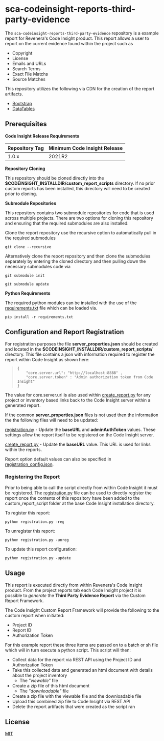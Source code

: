 # sca-codeinsight-reports-third-party-evidence

The `sca-codeinsight-reports-third-party-evidence` repository is a example report for Revenera's Code Insight product. This report allows a user to report on the current evidence found within the project such as
 
- Copyright
- License
- Emails and URLs
- Search Terms
- Exact File Matchs
- Source Matches


This repository utilizes the following via CDN for the creation of the report artifacts.
- [Bootstrap](https://getbootstrap.com/)
- [DataTables](https://datatables.net/)


## Prerequisites

 **Code Insight Release Requirements**
  
|Repository Tag | Minimum Code Insight Release  |
|--|--|
|1.0.x |2021R2  |

**Repository Cloning**

This repository should be cloned directly into the **$CODEINSIGHT_INSTALLDIR/custom_report_scripts** directory. If no prior custom reports has been installed, this directory will need to be created prior to cloning.

**Submodule Repositories**

This repository contains two submodule repositories for code that is used across multiple projects.  There are two options for cloning this repository and ensuring that the required submodules are also installed.

Clone the report repository use the recursive option to automatically pull in the required submodules

	git clone --recursive

 Alternatively clone the report repository and then clone the submodules separately by entering the cloned directory and then pulling down the necessary submodules code via   

	git submodule init

	git submodule update

**Python Requirements**

The required python modules can be installed with the use of the [requirements.txt](requirements.txt) file which can be loaded via.

	pip install -r requirements.txt

## Configuration and Report Registration
 
For registration purposes the file **server_properties.json** should be created and located in the **$CODEINSIGHT_INSTALLDIR/custom_report_scripts/** directory.  This file contains a json with information required to register the report within Code Insight as shown  here:

>     {
>         "core.server.url": "http://localhost:8888" ,
>         "core.server.token" : "Admin authorization token from Code Insight"
>     }

The value for core.server.url is also used within [create_report.py](create_report.py) for any project or inventory based links back to the Code Insight server within a generated report.

If the common **server_properties.json** files is not used then the information the the following files will need to be updated:

[registration.py](registration.py)  -  Update the **baseURL** and **adminAuthToken** values. These settings allow the report itself to be registered on the Code Insight server.

[create_report.py](create_report.py)  -  Update the **baseURL** value. This URL is used for links within the reports.

Report option default values can also be specified in [registration_config.json](registration_config.json).

### Registering the Report

Prior to being able to call the script directly from within Code Insight it must be registered. The [registration.py](registration.py) file can be used to directly register the report once the contents of this repository have been added to the custom_report_script folder at the base Code Insight installation directory.

To register this report:

    python registration.py -reg

To unregister this report:

    python registration.py -unreg

To update this report configuration:

    python registration.py -update

## Usage

This report is executed directly from within Revenera's Code Insight product. From the project reports tab each Code Insight project it is possible to *generate* the **Third Party Evidence Report** via the Custom Report Framework.

The Code Insight Custom Report Framework will provide the following to the custom report when initiated:

- Project ID
- Report ID
- Authorization Token
 
For this example report these three items are passed on to a batch or sh file which will in turn execute a python script. This script will then:

- Collect data for the report via REST API using the Project ID and Authorization Token
- Take this collected data and generated an html document with details about the project inventory
	- The *"viewable"* file   
 - Create a zip file of this html document
	  - The *"downloadable"* file
  - Create a zip file with the viewable file and the downloadable file
- Upload this combined zip file to Code Insight via REST API
- Delete the report artifacts that were created as the script ran


## License

[MIT](LICENSE.TXT)


